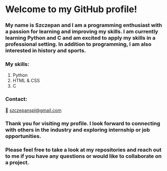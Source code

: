 # Welcome to my GitHub profile!
### My name is Szczepan and I am a programming enthusiast with a passion for learning and improving my skills. I am currently learning Python and C and am excited to apply my skills in a professional setting. In addition to programming, I am also interested in history and sports.
### My skills:
1. Python
2. HTML & CSS
3. C


### Contact:
📧 szczepanspl@gmail.com
### Thank you for visiting my profile. I look forward to connecting with others in the industry and exploring internship or job opportunities.
### Please feel free to take a look at my repositories and reach out to me if you have any questions or would like to collaborate on a project.
<!---
szczepanspl/szczepanspl is a ✨ special ✨ repository because its `README.md` (this file) appears on your GitHub profile.
You can click the Preview link to take a look at your changes.
--->
